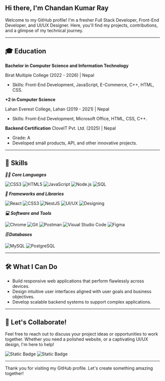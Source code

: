 ## Hi there, I'm Chandan Kumar Ray
Welcome to my GitHub profile! I'm a fresher Full Stack Developer, Front-End Developer, and UI/UX Designer. Here, you'll find my projects, contributions, and a glimpse of my technical journey.

---
## 🎓 Education

**Bachelor in Computer Science and Information Technology**

  Birat Multiple College (2022 - 2026) | Nepal

  -    Skills: Front-End Development, JavaScript, E-Commerce, C++, HTML, CSS.

**+2 in Computer Science**

 Lahan Everest College, Lahan (2019 - 2021) | Nepal

-    Skills: Front-End Development, Microsoft Office, HTML, CSS, C++.

**Backend Certification**
CloveIT Pvt. Ltd. (2025) | Nepal

-    Grade: A
-    Developed small products, API, and other innovative projects.

---

## 🎨 Skills

***👨‍💻 Core Languages***

![CSS3](https://img.shields.io/badge/css3-%231572B6.svg?style=for-the-badge&logo=css3&logoColor=white)
![HTML5](https://img.shields.io/badge/HTML5-E34F26?style=for-the-badge&logo=html5&logoColor=white)
![JavaScript](https://img.shields.io/badge/javascript-%23323330.svg?style=for-the-badge&logo=javascript&logoColor=%23F7DF1E)
![Node.js](https://img.shields.io/badge/Node.js-43853D?style=for-the-badge&logo=node.js&logoColor=white)
![SQL](https://img.shields.io/badge/SQL-025E8C?style=for-the-badge&logo=sql&logoColor=white)

***🧰 Frameworks and Libraries***

![React](https://img.shields.io/badge/react-%2320232a.svg?style=for-the-badge&logo=react&logoColor=%2361DAFB)
![CSS3](https://img.shields.io/badge/css3-%231572B6.svg?style=for-the-badge&logo=css3&logoColor=white)
![NestJS](https://img.shields.io/badge/nestjs-%23E0234E.svg?style=for-the-badge&logo=nestjs&logoColor=white)
![UI/UX](https://img.shields.io/badge/UI%2FUX-black?style=for-the-badge&logo=figma)
![Designing](https://img.shields.io/badge/Designing-black?style=for-the-badge&logo=figma)

***💻 Software and Tools***

![Chrome](https://img.shields.io/badge/Chrome-4285F4?style=for-the-badge&logo=google-chrome&logoColor=white)
![Git](https://img.shields.io/badge/git-%23F05033.svg?style=for-the-badge&logo=git&logoColor=white)
![Postman](https://img.shields.io/badge/Postman-FF6C37?style=for-the-badge&logo=Postman&logoColor=white)
![Visual Studio Code](https://img.shields.io/badge/Visual%20Studio%20Code-0078d7.svg?style=for-the-badge&logo=visual-studio-code&logoColor=white)
![Figma](https://img.shields.io/badge/figma-%23F24E1E.svg?style=for-the-badge&logo=figma&logoColor=white)

***🗄️ Databases***

![MySQL](https://img.shields.io/badge/MySQL-005C88?style=for-the-badge&logo=mysql&logoColor=white)
![PostgreSQL](https://img.shields.io/badge/PostgreSQL-316192?style=for-the-badge&logo=postgresql&logoColor=white)

---


## 🛠️ What I Can Do

-  Build responsive web applications that perform flawlessly across devices.
-  Design intuitive user interfaces aligned with user goals and business objectives.
-  Develop scalable backend systems to support complex applications.


---

## 🚀 Let's Collaborate!

Feel free to reach out to discuss your project ideas or opportunities to work together. Whether you need a polished website, or a captivating UI/UX design, I'm here to help!

![Static Badge](https://img.shields.io/badge/LinkedIn-Chandan_Kumar_Ray-blue)
![Static Badge](https://img.shields.io/badge/Email-patelchandan1212%40gmail.com-orange)

---

Thank you for visiting my GitHub profile. Let's create something amazing together! 


<!--
**Charlie606/Charlie606** is a ✨ _special_ ✨ repository because its `README.md` (this file) appears on your GitHub profile.

Here are some ideas to get you started:

- 🔭 I’m currently working on ...
- 🌱 I’m currently learning ...
- 👯 I’m looking to collaborate on ...
- 🤔 I’m looking for help with ...
- 💬 Ask me about ...
- 📫 How to reach me: ...
- 😄 Pronouns: ...
- ⚡ Fun fact: ...
-->
